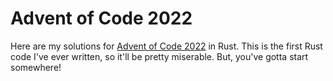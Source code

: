 #  Advent of Code 2022

Here are my solutions for [Advent of Code 2022](https://adventofcode.com/2022/) in Rust. This is the first Rust code I've ever written, so it'll be pretty miserable. But, you've gotta start somewhere!

